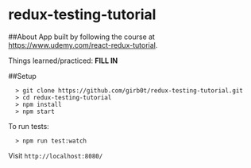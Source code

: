 # redux-testing-tutorial

##About
App built by following the course at https://www.udemy.com/react-redux-tutorial.

Things learned/practiced: **FILL IN**

##Setup
```
  > git clone https://github.com/girb0t/redux-testing-tutorial.git
  > cd redux-testing-tutorial
  > npm install
  > npm start
```
To run tests:
```
  > npm run test:watch
```
Visit `http://localhost:8080/`

